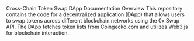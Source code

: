 Cross-Chain Token Swap DApp Documentation
Overview
This repository contains the code for a decentralized application (DApp) that allows users to swap tokens across different blockchain networks using the 0x Swap API. The DApp fetches token lists from Coingecko.com and utilizes Web3.js for blockchain interaction.
